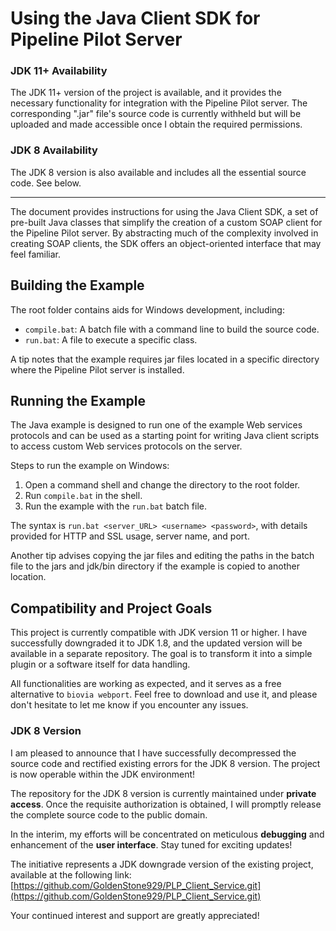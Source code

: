# Using the Java Client SDK for Pipeline Pilot Server 

### JDK 11+ Availability
The JDK 11+ version of the project is available, and it provides the necessary functionality for integration with the Pipeline Pilot server. The corresponding ".jar" file's source code is currently withheld but will be uploaded and made accessible once I obtain the required permissions.

### JDK 8 Availability
The JDK 8 version is also available and includes all the essential source code. See below.

---------------------------------------------------------------------------------------------------------------------------------------------------------------------------------------------

The document provides instructions for using the Java Client SDK, a set of pre-built Java classes that simplify the creation of a custom SOAP client for the Pipeline Pilot server. By abstracting much of the complexity involved in creating SOAP clients, the SDK offers an object-oriented interface that may feel familiar.

## Building the Example

The root folder contains aids for Windows development, including:
- `compile.bat`: A batch file with a command line to build the source code.
- `run.bat`: A file to execute a specific class.

A tip notes that the example requires jar files located in a specific directory where the Pipeline Pilot server is installed.

## Running the Example

The Java example is designed to run one of the example Web services protocols and can be used as a starting point for writing Java client scripts to access custom Web services protocols on the server.

Steps to run the example on Windows:
1. Open a command shell and change the directory to the root folder.
2. Run `compile.bat` in the shell.
3. Run the example with the `run.bat` batch file.

The syntax is `run.bat <server_URL> <username> <password>`, with details provided for HTTP and SSL usage, server name, and port.

Another tip advises copying the jar files and editing the paths in the batch file to the jars and jdk/bin directory if the example is copied to another location.

## Compatibility and Project Goals

This project is currently compatible with JDK version 11 or higher. I have successfully downgraded it to JDK 1.8, and the updated version will be available in a separate repository. The goal is to transform it into a simple plugin or a software itself for data handling.

All functionalities are working as expected, and it serves as a free alternative to `biovia webport`. Feel free to download and use it, and please don't hesitate to let me know if you encounter any issues.

### JDK 8 Version

I am pleased to announce that I have successfully decompressed the source code and rectified existing errors for the JDK 8 version. The project is now operable within the JDK environment!

The repository for the JDK 8 version is currently maintained under **private access**. Once the requisite authorization is obtained, I will promptly release the complete source code to the public domain.

In the interim, my efforts will be concentrated on meticulous **debugging** and enhancement of the **user interface**. Stay tuned for exciting updates!

The initiative represents a JDK downgrade version of the existing project, available at the following link:
[https://github.com/GoldenStone929/PLP_Client_Service.git](https://github.com/GoldenStone929/PLP_Client_Service.git)

Your continued interest and support are greatly appreciated!
